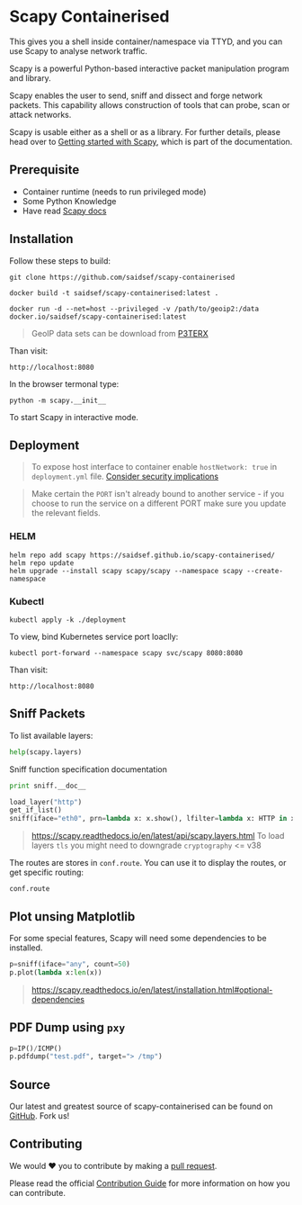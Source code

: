 # Scapy Containerised

This gives you a shell inside container/namespace via TTYD, and you can use Scapy to analyse network traffic. 

Scapy is a powerful Python-based interactive packet manipulation program and library.

Scapy enables the user to send, sniff and dissect and forge network packets. This capability allows construction of tools that can probe, scan or attack networks.

Scapy is usable either as a shell or as a library. For further details, please head over to [Getting started with Scapy](https://scapy.readthedocs.io/en/latest/introduction.html), which is part of the documentation.

## Prerequisite

- Container runtime (needs to run privileged mode)
- Some Python Knowledge
- Have read [Scapy docs](https://scapy.readthedocs.io/en/latest/introduction.html)

## Installation

Follow these steps to build:

```shell
git clone https://github.com/saidsef/scapy-containerised
```

```shell
docker build -t saidsef/scapy-containerised:latest .
```

```shell
docker run -d --net=host --privileged -v /path/to/geoip2:/data docker.io/saidsef/scapy-containerised:latest
```

> GeoIP data sets can be download from [P3TERX](https://github.com/P3TERX/GeoLite.mmdb) 

Than visit:

```shell
http://localhost:8080
```

In the browser termonal type:

```shell
python -m scapy.__init__
```

To start Scapy in interactive mode.

## Deployment

> To expose host interface to container enable `hostNetwork: true` in `deployment.yml` file.  [Consider security implications](https://kubernetes.io/docs/concepts/configuration/overview/)

> Make certain the `PORT` isn't already bound to another service - if you choose to run the service on a different PORT make sure you update the relevant fields.

### HELM

```shell
helm repo add scapy https://saidsef.github.io/scapy-containerised/
helm repo update
helm upgrade --install scapy scapy/scapy --namespace scapy --create-namespace
```

### Kubectl

```shell
kubectl apply -k ./deployment
```

To view, bind Kubernetes service port loaclly:

```shell
kubectl port-forward --namespace scapy svc/scapy 8080:8080
```

Than visit:

```shell
http://localhost:8080
```

## Sniff Packets

To list available layers:

```python
help(scapy.layers)
```
Sniff function specification documentation

```python
print sniff.__doc__
```

```python
load_layer("http")
get_if_list()
sniff(iface="eth0", prn=lambda x: x.show(), lfilter=lambda x: HTTP in x, count=100)
```
> https://scapy.readthedocs.io/en/latest/api/scapy.layers.html
> To load layers `tls` you might need to downgrade `cryptography` <= v38

The routes are stores in `conf.route`. You can use it to display the routes, or get specific routing:

```shell
conf.route
```

## Plot unsing Matplotlib

For some special features, Scapy will need some dependencies to be installed.

```python
p=sniff(iface="any", count=50)
p.plot(lambda x:len(x))
```
> https://scapy.readthedocs.io/en/latest/installation.html#optional-dependencies

## PDF Dump using `pxy`

```python
p=IP()/ICMP()
p.pdfdump("test.pdf", target="> /tmp")
```

## Source

Our latest and greatest source of scapy-containerised can be found on [GitHub](#deployment). Fork us!

## Contributing

We would :heart: you to contribute by making a [pull request](https://github.com/saidsef/scapy-containerised/pulls).

Please read the official [Contribution Guide](./CONTRIBUTING.md) for more information on how you can contribute.
